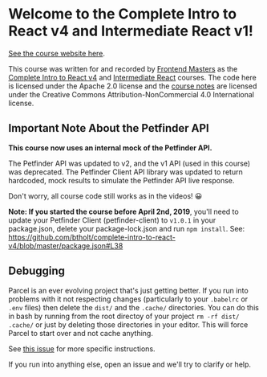 # Welcome to the Complete Intro to React v4 and Intermediate React v1!

[See the course website here][v4].

This course was written for and recorded by [Frontend Masters][fem] as the [Complete Intro to React v4][course] and [Intermediate React][course-intermediate] courses. The code here is licensed under the Apache 2.0 license and the [course notes][v4] are licensed under the Creative Commons Attribution-NonCommercial 4.0 International license.

## Important Note About the Petfinder API

__This course now uses an internal mock of the Petfinder API.__ 

The Petfinder API was updated to v2, and the v1 API (used in this course) was deprecated. The Petfinder Client API library was updated to return hardcoded, mock results to simulate the Petfinder API live response.

Don't worry, all course code still works as in the videos! 😀

**Note: If you started the course before April 2nd, 2019**, you'll need to update your Petfinder Client (petfinder-client) to `v1.0.1` in your package.json, delete your package-lock.json and run `npm install`. See: https://github.com/btholt/complete-intro-to-react-v4/blob/master/package.json#L38

## Debugging

Parcel is an ever evolving project that's just getting better. If you run into problems with it not respecting changes (particularly to your `.babelrc` or `.env` files) then delete the `dist/` and the `.cache/` directories. You can do this in bash by running from the root directoy of your project `rm -rf dist/ .cache/` or just by deleting those directories in your editor. This will force Parcel to start over and not cache anything.

See [this issue](https://github.com/btholt/complete-intro-to-react-v4/issues/3#issuecomment-425124265) for more specific instructions.

If you run into anything else, open an issue and we'll try to clarify or help.

[v4]: https://bit.ly/react-v4
[fem]: https://frontendmasters.com/
[course]: https://frontendmasters.com/courses/complete-react-v4/
[course-intermediate]: https://frontendmasters.com/courses/intermediate-react/
